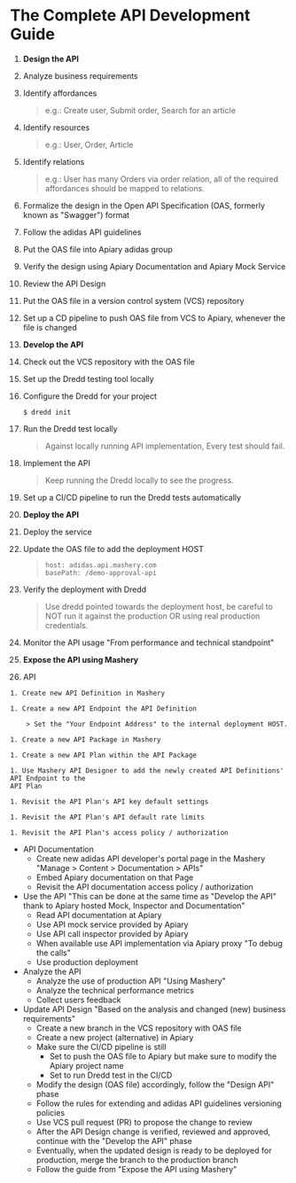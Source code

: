 # The Complete API Development Guide


1. **Design the API**
  1. Analyze business requirements
  
  1. Identify affordances
    
      > e.g.: Create user, Submit order, Search for an article
      
  1. Identify resources
  
      > e.g.: User, Order, Article
      
  1. Identify relations
    
     > e.g.: User has many Orders via order relation, all of the required affordances should be mapped to relations.
     
  1. Formalize the design in the Open API Specification (OAS, formerly known as "Swagger") format
  
  1. Follow the adidas API guidelines
  
  1. Put the OAS file into Apiary adidas group
  
  1. Verify the design using Apiary Documentation and Apiary Mock Service
  
  1. Review the API Design
  
  1. Put the OAS file in a version control system (VCS) repository
  
  1. Set up a CD pipeline to push OAS file from VCS to Apiary, whenever the file is changed

1. **Develop the API**

  1. Check out the VCS repository with the OAS file 
  
  1. Set up the Dredd testing tool locally
  
  1. Configure the Dredd for your project
    
      ```
      $ dredd init
      ```
    
  1. Run the Dredd test locally
  
      > Against locally running API implementation, Every test should fail.
      
  1. Implement the API
  
      > Keep running the Dredd locally to see the progress.
      
  1. Set up a CI/CD pipeline to run the Dredd tests automatically
  
1. **Deploy the API**

  1. Deploy the service
  
  1. Update the OAS file to add the deployment HOST
    
      > ```
      > host: adidas.api.mashery.com
      > basePath: /demo-approval-api
      > ```
    
  1. Verify the deployment with Dredd
    
      > Use dredd pointed towards the deployment host, be careful to NOT run it against the production OR using real production credentials.
      
  1. Monitor the API usage
    "From performance and technical standpoint"
    
1. **Expose the API using Mashery**

  1. API
  
    1. Create new API Definition in Mashery
    
    1. Create a new API Endpoint the API Definition
    
        > Set the "Your Endpoint Address" to the internal deployment HOST.
      
    1. Create a new API Package in Mashery
    
    1. Create a new API Plan within the API Package
    
    1. Use Mashery API Designer to add the newly created API Definitions' API Endpoint to the 
    API Plan
    
    1. Revisit the API Plan's API key default settings
    
    1. Revisit the API Plan's API default rate limits 
    
    1. Revisit the API Plan's access policy / authorization
    
  - API Documentation
    - Create new adidas API developer's portal page in the Mashery
      "Manage > Content > Documentation > APIs"
    - Embed Apiary documentation on that Page
    - Revisit the API documentation access policy / authorization
- Use the API
  "This can be done at the same time as "Develop the API" thank to Apiary hosted Mock, Inspector and Documentation"
  - Read API documentation at Apiary
  - Use API mock service provided by Apiary
  - Use API call inspector provided by Apiary
  - When available use API implementation via Apiary proxy
    "To debug the calls"
  - Use production deployment
- Analyze the API
  - Analyze the use of production API
    "Using Mashery"
  - Analyze the technical performance metrics 
  - Collect users feedback
- Update API Design
  "Based on the analysis and changed (new) business requirements"
  - Create a new branch in the VCS repository with OAS file
  - Create a new project (alternative) in Apiary 
  - Make sure the CI/CD pipeline is still
    - Set to push the OAS file to Apiary but make sure to modify the Apiary project name
    - Set to run Dredd test in the CI/CD
  - Modify the design (OAS file) accordingly, follow the "Design API" phase
  - Follow the rules for extending and adidas API guidelines versioning policies
  - Use VCS pull request (PR) to propose the change to review
  - After the API Design change is verified, reviewed and approved, continue with the "Develop the API" phase
  - Eventually, when the updated design is ready to be deployed for production, merge the branch to the production branch
  - Follow the guide from "Expose the API using Mashery" 